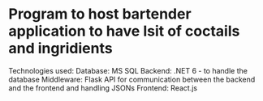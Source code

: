 # Program to host bartender application to have lsit of coctails and ingridients

Technologies used:
Database: MS SQL
Backend: .NET 6 - to handle the database
Middleware: Flask API for communication between the backend and the frontend and handling JSONs
Frontend: React.js 

